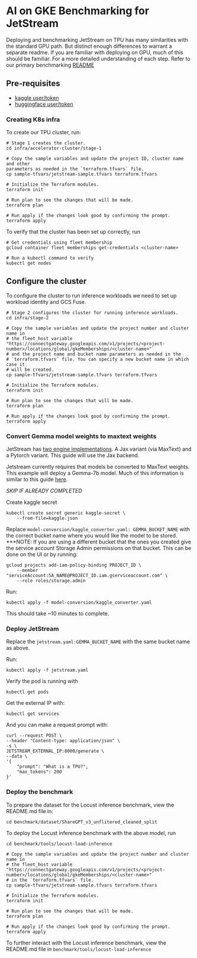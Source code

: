 # AI on GKE Benchmarking for JetStream

Deploying and benchmarking JetStream on TPU has many similarities with the standard GPU path. But distinct enough differences to warrant a separate readme. If you are familiar with deploying on GPU, much of this should be familiar. For a more detailed understanding of each step. Refer to our primary benchmarking [README](https://github.com/GoogleCloudPlatform/ai-on-gke/tree/main/benchmarks)

## Pre-requisites
- [kaggle user/token](https://www.kaggle.com/docs/api)
- [huggingface user/token](https://huggingface.co/docs/hub/en/security-tokens)

### Creating K8s infra

To create our TPU cluster, run:

```
# Stage 1 creates the cluster.
cd infra/accelerator-cluster/stage-1

# Copy the sample variables and update the project ID, cluster name and other 
parameters as needed in the `terraform.tfvars` file.
cp sample-tfvars/jetstream-sample.tfvars terraform.tfvars

# Initialize the Terraform modules.
terraform init

# Run plan to see the changes that will be made.
terraform plan

# Run apply if the changes look good by confirming the prompt.
terraform apply
```
To verify that the cluster has been set up correctly, run
```
# Get credentials using fleet membership
gcloud container fleet memberships get-credentials <cluster-name>

# Run a kubectl command to verify
kubectl get nodes
```

## Configure the cluster

To configure the cluster to run inference workloads we need to set up workload identity and GCS Fuse.
```
# Stage 2 configures the cluster for running inference workloads.
cd infra/stage-2

# Copy the sample variables and update the project number and cluster name in
# the fleet_host variable "https://connectgateway.googleapis.com/v1/projects/<project-number>/locations/global/gkeMemberships/<cluster-name>"
# and the project name and bucket name parameters as needed in the
# `terraform.tfvars` file. You can specify a new bucket name in which case it
# will be created.
cp sample-tfvars/jetstream-sample.tfvars terraform.tfvars

# Initialize the Terraform modules.
terraform init

# Run plan to see the changes that will be made.
terraform plan

# Run apply if the changes look good by confirming the prompt.
terraform apply
```

### Convert Gemma model weights to maxtext weights

JetStream has [two engine implementations](https://github.com/google/JetStream?tab=readme-ov-file#jetstream-engine-implementation). A Jax variant (via MaxText) and a Pytorch variant. This guide will use the Jax backend.

Jetstream currently requires that models be converted to MaxText weights. This example will deploy a Gemma-7b model. Much of this information is similar to this guide [here](https://cloud.google.com/kubernetes-engine/docs/tutorials/serve-gemma-tpu-jetstream#convert-checkpoints).

*SKIP IF ALREADY COMPLETED*

Create kaggle secret
```
kubectl create secret generic kaggle-secret \
    --from-file=kaggle.json
```

Replace `model-conversion/kaggle_converter.yaml: GEMMA_BUCKET_NAME` with the correct bucket name where you would like the model to be stored.
***NOTE: If you are using a different bucket that the ones you created give the service account Storage Admin permissions on that bucket. This can be done on the UI or by running:
```
gcloud projects add-iam-policy-binding PROJECT_ID \
    --member "serviceAccount:SA_NAME@PROJECT_ID.iam.gserviceaccount.com" \
    --role roles/storage.admin
```

Run:
```
kubectl apply -f model-conversion/kaggle_converter.yaml
```

This should take ~10 minutes to complete.

### Deploy JetStream

Replace the `jetstream.yaml:GEMMA_BUCKET_NAME` with the same bucket name as above.

Run:
```
kubectl apply -f jetstream.yaml
```

Verify the pod is running with
```
kubectl get pods
```

Get the external IP with:

```
kubectl get services
```

And you can make a request prompt with:
```
curl --request POST \
--header "Content-type: application/json" \
-s \
JETSTREAM_EXTERNAL_IP:8000/generate \
--data \
'{
    "prompt": "What is a TPU?",
    "max_tokens": 200
}'
```

### Deploy the benchmark

To prepare the dataset for the Locust inference benchmark, view the README.md file in:
```
cd benchmark/dataset/ShareGPT_v3_unflitered_cleaned_split
```

To deploy the Locust inference benchmark with the above model, run
```
cd benchmark/tools/locust-load-inference

# Copy the sample variables and update the project number and cluster name in
# the fleet_host variable "https://connectgateway.googleapis.com/v1/projects/<project-number>/locations/global/gkeMemberships/<cluster-name>"
# in the `terraform.tfvars` file.
cp sample-tfvars/jetstream-sample.tfvars terraform.tfvars

# Initialize the Terraform modules.
terraform init

# Run plan to see the changes that will be made.
terraform plan

# Run apply if the changes look good by confirming the prompt.
terraform apply
```

To further interact with the Locust inference benchmark, view the README.md file in `benchmark/tools/locust-load-inference`
